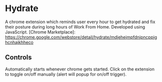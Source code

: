 # Hydrate
A chrome extension which reminds user every hour to get hydrated and fix their posture during long hours of Work From Home. Developed using JavaScript.
[Chrome Marketplace]: https://chrome.google.com/webstore/detail/hydrate/mdjehejmpfdnjpncppighcnhajkhheco

## Controls
Automatically starts whenever chrome gets started.
Click on the extension to toggle on/off manually (alert will popup for on/off trigger).
